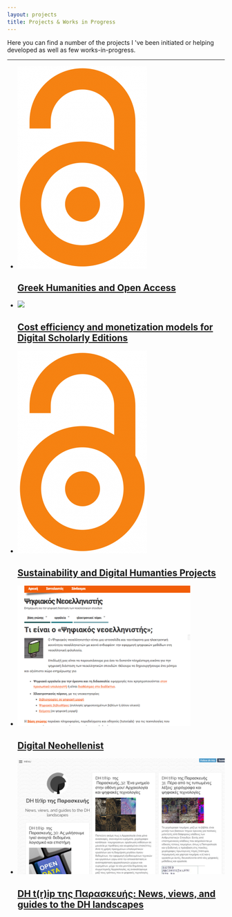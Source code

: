 ```yaml
---
layout: projects
title: Projects & Works in Progress
---
```

Here you can find a number of the projects I 've been initiated or helping developed as well as few works-in-progress. 

-----------------------------------------
  <ul class="projects-images">
  <li>
    <a href="../projects/greekopenaccess">
      <img src="../images/openaccess.png">
      <h2>Greek Humanities and Open Access </h2>
    </a>
  </li> 
 <li>
    <a href="../projects/costsdse">
      <img src="../images/costsdse.png">
      <h2> Cost efficiency and monetization models for Digital Scholarly Editions</h2>
    </a>
  </li> 
<li>
    <a href="../projects/sustainability">
      <img src="../images/openaccess.png">
      <h2>Sustainability and Digital Humanties Projects </h2>
    </a>
  </li> 
  <li>
  <a href="../projects/digital-neohellenist">
      <img src="../images/digitalneohellenist.png" width="400"/>
      <h2>Digital Neohellenist</h2>
    </a>
  </li>
  <li>
    <a href="../projects/dhtrip">
      <img src="../images/dhtrip.png">
      <h2>DH t(r)ip της Παρασκευής: News, views, and guides to the DH landscapes</h2>
    </a>
  </li>
</ul>





